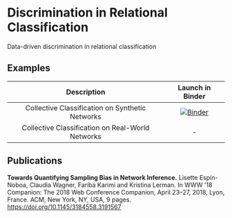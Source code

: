 # Discrimination in Relational Classification
Data-driven discrimination in relational classification

## Examples
| Description | Launch in Binder |
| :---: | :---: |
| Collective Classification on Synthetic Networks | [![Binder](https://notebooks.gesis.org/binder/badge_logo.svg)](https://notebooks.gesis.org/binder/v2/gh/gesiscss/Discrimination-in-Relational-Classification/master?filepath=example_synthetic_network.ipynb) |
| Collective Classification on Real-World Networks | - |


## Publications
**Towards Quantifying Sampling Bias in Network Inference.**
Lisette Espín-Noboa, Claudia Wagner, Fariba Karimi and Kristina Lerman. In WWW '18 Companion: The 2018 Web Conference Companion, April 23–27, 2018, Lyon, France. ACM, New York, NY, USA, 9 pages. https://doi.org/10.1145/3184558.3191567
